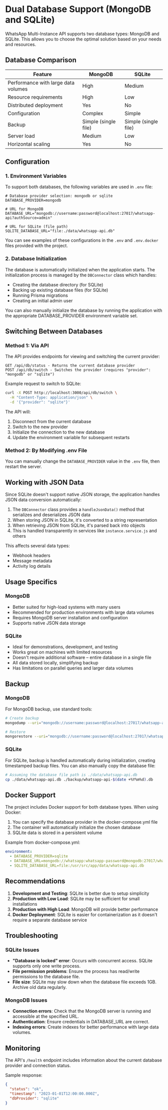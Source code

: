 # Dual Database Support (MongoDB and SQLite)

WhatsApp Multi-Instance API supports two database types: MongoDB and SQLite. This allows you to choose the optimal solution based on your needs and resources.

## Database Comparison

| Feature | MongoDB | SQLite |
|---------|---------|--------|
| Performance with large data volumes | High | Medium |
| Resource requirements | High | Low |
| Distributed deployment | Yes | No |
| Configuration | Complex | Simple |
| Backup | Simple (single file) | Simple (single file) |
| Server load | Medium | Low |
| Horizontal scaling | Yes | No |

## Configuration

### 1. Environment Variables

To support both databases, the following variables are used in `.env` file:

```
# Database provider selection: mongodb or sqlite
DATABASE_PROVIDER=mongodb

# URL for MongoDB
DATABASE_URL="mongodb://username:password@localhost:27017/whatsapp-api?authSource=admin"

# URL for SQLite (file path)
SQLITE_DATABASE_URL="file:./data/whatsapp-api.db"
```

You can see examples of these configurations in the `.env` and `.env.docker` files provided with the project.

### 2. Database Initialization

The database is automatically initialized when the application starts. The initialization process is managed by the `DBConnector` class which handles:

- Creating the database directory (for SQLite)
- Backing up existing database files (for SQLite)
- Running Prisma migrations
- Creating an initial admin user

You can also manually initialize the database by running the application with the appropriate DATABASE_PROVIDER environment variable set.

## Switching Between Databases

### Method 1: Via API

The API provides endpoints for viewing and switching the current provider:

```
GET /api/db/status - Returns the current database provider
POST /api/db/switch - Switches the provider (requires "provider": "mongodb" or "sqlite")
```

Example request to switch to SQLite:

```bash
curl -X POST http://localhost:3000/api/db/switch \
  -H "Content-Type: application/json" \
  -d '{"provider": "sqlite"}'
```

The API will:
1. Disconnect from the current database
2. Switch to the new provider
3. Initialize the connection to the new database
4. Update the environment variable for subsequent restarts

### Method 2: By Modifying .env File

You can manually change the `DATABASE_PROVIDER` value in the `.env` file, then restart the server.

## Working with JSON Data

Since SQLite doesn't support native JSON storage, the application handles JSON data conversion automatically:

1. The `DBConnector` class provides a `handleJsonData()` method that serializes and deserializes JSON data
2. When storing JSON in SQLite, it's converted to a string representation
3. When retrieving JSON from SQLite, it's parsed back into objects
4. This is handled transparently in services like `instance.service.js` and others

This affects several data types:
- Webhook headers
- Message metadata
- Activity log details

## Usage Specifics

### MongoDB

- Better suited for high-load systems with many users
- Recommended for production environments with large data volumes
- Requires MongoDB server installation and configuration
- Supports native JSON data storage

### SQLite

- Ideal for demonstrations, development, and testing
- Works great on machines with limited resources
- Doesn't require additional software – entire database in a single file
- All data stored locally, simplifying backup
- Has limitations on parallel queries and larger data volumes

## Backup

### MongoDB

For MongoDB backup, use standard tools:

```bash
# Create backup
mongodump --uri="mongodb://username:password@localhost:27017/whatsapp-api" --out=./backup

# Restore
mongorestore --uri="mongodb://username:password@localhost:27017/whatsapp-api" ./backup
```

### SQLite

For SQLite, backup is handled automatically during initialization, creating timestamped backup files. You can also manually copy the database file:

```bash
# Assuming the database file path is ./data/whatsapp-api.db
cp ./data/whatsapp-api.db ./backup/whatsapp-api-$(date +%Y%m%d).db
```

## Docker Support

The project includes Docker support for both database types. When using Docker:

1. You can specify the database provider in the docker-compose.yml file
2. The container will automatically initialize the chosen database
3. SQLite data is stored in a persistent volume

Example from docker-compose.yml:
```yaml
environment:
  - DATABASE_PROVIDER=sqlite
  - DATABASE_URL=mongodb://whatsapp:whatsapp-password@mongodb:27017/whatsapp-api?authSource=admin
  - SQLITE_DATABASE_URL=file:/usr/src/app/data/whatsapp-api.db
```

## Recommendations

1. **Development and Testing**: SQLite is better due to setup simplicity
2. **Production with Low Load**: SQLite may be sufficient for small installations
3. **Production with High Load**: MongoDB will provide better performance
4. **Docker Deployment**: SQLite is easier for containerization as it doesn't require a separate database service

## Troubleshooting

### SQLite Issues

- **"Database is locked" error**: Occurs with concurrent access. SQLite supports only one write process.
- **File permission problems**: Ensure the process has read/write permissions to the database file.
- **File size**: SQLite may slow down when the database file exceeds 1GB. Archive old data regularly.

### MongoDB Issues

- **Connection errors**: Check that the MongoDB server is running and accessible at the specified URL.
- **Authentication**: Ensure credentials in DATABASE_URL are correct.
- **Indexing errors**: Create indexes for better performance with large data volumes.

## Monitoring

The API's `/health` endpoint includes information about the current database provider and connection status.

Sample response:
```json
{
  "status": "ok",
  "timestamp": "2023-01-01T12:00:00.000Z",
  "dbProvider": "sqlite"
}
```